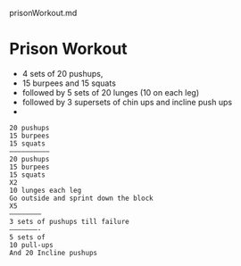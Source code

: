 prisonWorkout.md

# Prison Workout
- 4 sets of 20 pushups,
- 15 burpees and 15 squats
- followed by 5 sets of 20 lunges (10 on each leg)
- followed by 3 supersets of chin ups and incline push ups
- 
```
20 pushups
15 burpees
15 squats
——————————
20 pushups
15 burpees
15 squats
X2
10 lunges each leg
Go outside and sprint down the block
X5
————————
3 sets of pushups till failure
———————-
5 sets of 
10 pull-ups 
And 20 Incline pushups
```
